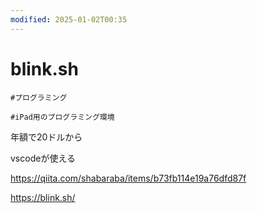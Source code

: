 ```yaml
---
modified: 2025-01-02T00:35
---
```

# blink.sh

`#プログラミング`

`#iPad用のプログラミング環境`

年額で20ドルから

vscodeが使える

https://qiita.com/shabaraba/items/b73fb114e19a76dfd87f

https://blink.sh/